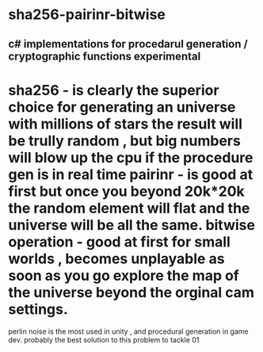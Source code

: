 # sha256-pairinr-bitwise
c# implementations for procedarul generation / cryptographic functions
experimental
--------------------------------------------------------------------------------------------------------------------------------------------------------
sha256 - is clearly the superior choice for generating an universe with millions of stars the result will be trully random , but big numbers will blow up the cpu if the procedure gen is in real time 
pairinr - is good at first but once you beyond 20k*20k the random element will flat and the universe will be all the same.
bitwise operation - good at first for small worlds , becomes unplayable as soon as you go explore the map of the universe beyond the orginal cam settings.
==========================================================================================================================================================
perlin noise is the most used in unity , and procedural generation in game dev. probably the best solution to this problem to tackle 01
